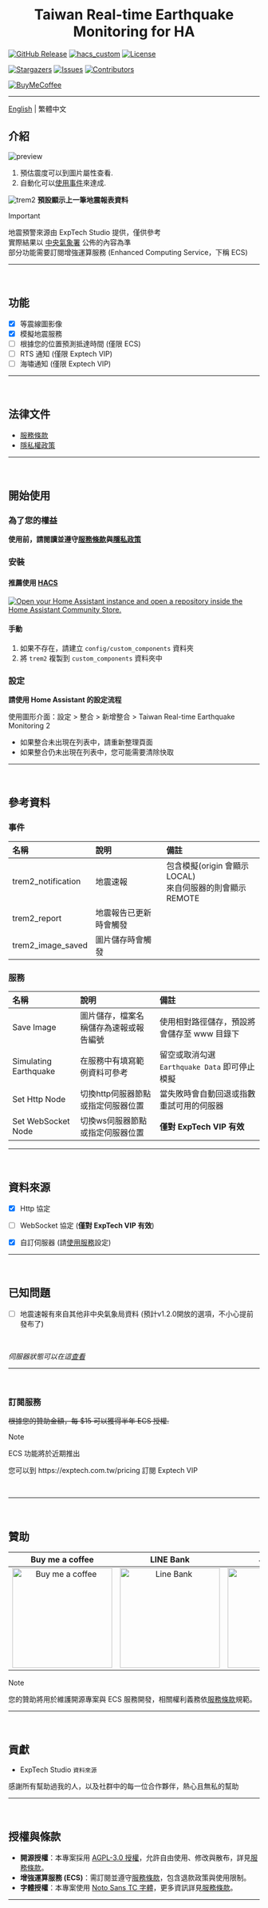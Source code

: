 <h1 align="center">Taiwan Real-time Earthquake Monitoring for HA</h1>

[![GitHub Release][releases-shield]][releases]
[![hacs_custom][hacs_custom_shield]][hacs_custom]
[![License][license-shield]](LICENSE)

[![Stargazers][stars-shield]][stars-url]
[![Issues][issues-shield]][issues-url]
[![Contributors][contributors-shield]][contributors-url]

[![BuyMeCoffee][buymecoffee-shield]][buymecoffee]

<hr>

[English](README.md) | 繁體中文<br>


## 介紹
![preview](https://raw.githubusercontent.com/jayx1011/jayx1011/refs/heads/main/repositories/ha-trem2/preview.png)
1. 預估震度可以到圖片屬性查看.
2. 自動化可以[使用事件](README_zhHant.md#事件)來達成.

![trem2](https://raw.githubusercontent.com/jayx1011/jayx1011/refs/heads/main/repositories/ha-trem2/trem2.png)
**預設顯示上一筆地震報表資料**


> [!IMPORTANT]
> 地震預警來源由 ExpTech Studio 提供，僅供參考<br>
> 實際結果以 [中央氣象署](https://scweb.cwa.gov.tw/en-US) 公佈的內容為準<br>
> 部分功能需要訂閱增強運算服務 (Enhanced Computing Service，下稱 ECS)

<hr>
<br>


## 功能

- [x] 等震線圖影像
- [x] 模擬地震服務
- [ ] 根據您的位置預測抵達時間 (僅限 ECS)
- [ ] RTS 通知 (僅限 Exptech VIP)
- [ ] 海嘯通知 (僅限 Exptech VIP)

<hr>
<br>

## 法律文件

- [服務條款](legal/TERMS_zhHant.md)
- [隱私權政策](legal/PRIVACY_zhHant.md)

<hr>
<br>

## 開始使用
### 為了您的權益
**使用前，請閱讀並遵守[服務條款](legal/TERMS_zhHant.md#7-訂閱條款)與[隱私政策](legal/PRIVACY_zhHant.md)**

### 安裝
#### 推薦使用 [HACS](https://hacs.xyz/)
[![Open your Home Assistant instance and open a repository inside the Home Assistant Community Store.](https://my.home-assistant.io/badges/hacs_repository.svg)](https://my.home-assistant.io/redirect/hacs_repository/?owner=gaojiafamily&repository=ha-trem2&category=Integration)

#### 手動
1. 如果不存在，請建立 `config/custom_components` 資料夾
2. 將 `trem2` 複製到 `custom_components` 資料夾中

### 設定
**請使用 Home Assistant 的設定流程**

使用圖形介面：設定 > 整合 > 新增整合 > Taiwan Real-time Earthquake Monitoring 2
   - 如果整合未出現在列表中，請重新整理頁面
   - 如果整合仍未出現在列表中，您可能需要清除快取

<hr>
<br>


## 參考資料
### 事件
| 名稱 | 說明 | 備註 |
| :------------ | :------------ | :------------ |
| trem2_notification | 地震速報 | 包含模擬(origin 會顯示 LOCAL) <br> 來自伺服器的則會顯示 REMOTE |
| trem2_report | 地震報告已更新時會觸發 | |
| trem2_image_saved | 圖片儲存時會觸發 | |
### 服務
| 名稱 | 說明 | 備註 |
| :------------ | :------------ | :------------ |
| Save Image | 圖片儲存，檔案名稱儲存為速報或報告編號 | 使用相對路徑儲存，預設將會儲存至 www 目錄下 |
| Simulating Earthquake | 在服務中有填寫範例資料可參考 | 留空或取消勾選 `Earthquake Data` 即可停止模擬 |
| Set Http Node | 切換http伺服器節點或指定伺服器位置 | 當失敗時會自動回退或指數重試可用的伺服器 |
| Set WebSocket Node | 切換ws伺服器節點或指定伺服器位置 | **僅對 ExpTech VIP 有效** |


<hr>
<br>

## 資料來源
- [x] Http 協定
- [ ] WebSocket 協定 (**僅對 ExpTech VIP 有效**)
- [x] 自訂伺服器 (請[使用服務](README_zhHant.md#服務)設定)


<hr>
<br>

## 已知問題
- [ ] 地震速報有來自其他非中央氣象局資料 (預計v1.2.0開放的選項，不小心提前發布了)

<br>

*伺服器狀態可以在這[查看](https://status.exptech.dev)*

<hr>
<br>


### 訂閱服務
~~根據您的贊助金額，每 $15 可以獲得半年 ECS 授權.~~

> [!NOTE]
> ECS 功能將於近期推出

<p>您可以到 https://exptech.com.tw/pricing 訂閱 Exptech VIP</p>
<br>

<hr>
<br>


## 贊助

| Buy me a coffee | LINE Bank | JAKo Pay |
| :------------: | :------------: | :------------: |
| <img src="https://github.com/user-attachments/assets/48a3bae6-f342-4d74-ba95-8db82cb44430" alt="Buy me a coffee" height="200" width="200">  | <img src="https://github.com/user-attachments/assets/ee77e2b6-3409-43da-b2b8-14878c5660bb" alt="Line Bank" height="200" width="200">  | <img src="https://github.com/user-attachments/assets/cfaeab8f-576c-43e7-be52-8581bf263cd9" alt="JAKo Pay" height="200" width="200">  |

> [!NOTE]
> 您的贊助將用於維護開源專案與 ECS 服務開發，相關權利義務依[服務條款](legal/TERMS_zhHant.md)規範。
<hr>
<br>


## 貢獻

- ExpTech Studio `資料來源`

<p>感謝所有幫助過我的人，以及社群中的每一位合作夥伴，熱心且無私的幫助</p>

<hr>
<br>


## 授權與條款
- **開源授權**：本專案採用 [AGPL-3.0 授權](https://www.gnu.org/licenses/agpl-3.0.html)，允許自由使用、修改與散布，詳見[服務條款](legal/TERMS_zhHant.md#6-授權條款)。
- **增強運算服務 (ECS)**：需訂閱並遵守[服務條款](legal/TERMS_zhHant.md#7-訂閱條款)，包含退款政策與使用限制。
- **字體授權**：本專案使用 [Noto Sans TC 字體](https://fonts.google.com/specimen/Noto+Sans+TC)，更多資訊詳見[服務條款](legal/TERMS_zhHant.md#6-授權條款)。

<hr>
<br>


[releases-shield]: https://img.shields.io/github/release/gaojiafamily/ha-trem2.svg?style=for-the-badge
[releases]: https://github.com/gaojiafamily/ha-trem2/releases
[hacs_custom_shield]: https://img.shields.io/badge/HACS-Custom-orange.svg?style=for-the-badge
[hacs_custom]: https://hacs.xyz/docs/faq/custom_repositories
[stars-shield]: https://img.shields.io/github/stars/gaojiafamily/ha-trem2.svg?style=for-the-badge
[stars-url]: https://github.com/gaojiafamily/ha-trem2/stargazers
[issues-shield]: https://img.shields.io/github/issues/gaojiafamily/ha-trem2.svg?style=for-the-badge
[issues-url]: https://github.com/gaojiafamily/ha-trem2/issues
[contributors-shield]: https://img.shields.io/github/contributors/gaojiafamily/ha-trem2.svg?style=for-the-badge
[contributors-url]: https://github.com/gaojiafamily/ha-trem2/graphs/contributors
[license-shield]: https://img.shields.io/github/license/gaojiafamily/ha-trem2.svg?style=for-the-badge
[buymecoffee-shield]: https://img.shields.io/badge/buy%20me%20a%20coffee-donate-yellow.svg?style=for-the-badge
[buymecoffee]: https://www.buymeacoffee.com/j1at13n
